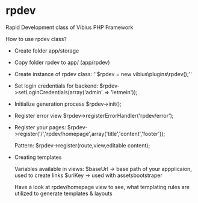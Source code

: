 rpdev
=====

Rapid Development class of Vibius PHP Framework

 How to use rpdev class?
 *  Create folder app/storage
 
 *  Copy folder rpdev to app/  (app/rpdev)
  
 *   Create instance of rpdev class:
       ''$rpdev = new vibius\plugins\rpdev();''
  
 *   Set login credentials for backend:
       $rpdev->setLoginCredentials(array('admin' => 'letmein'));
  
 *   Initialize generation process
       $rpdev->init();
  
 *   Register error view
       $rpdev->registerErrorHandler('rpdev/error');
  
 *   Register your pages:
       $rpdev->register('/','rpdev/homepage',array('title','content','footer'));
       
       Pattern:
       $rpdev->register(route,view,editable content);
  
 *   Creating templates
 
       Variables available in views:
           $baseUrl -> base path of your appplicaion, used to create links
           $uriKey -> used with assetsbootstraper
  
       Have a look at rpdev/homepage view to see, what templating rules are utilized to generate templates & layouts
